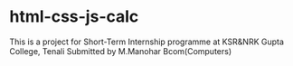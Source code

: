 # html-css-js-calc
This is a project for Short-Term Internship programme at KSR&NRK Gupta College, Tenali
Submitted by M.Manohar Bcom(Computers) 
